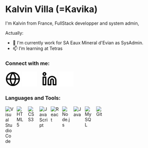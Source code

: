 # Kalvin Villa (=Kavika)
I'm Kalvin from France, FullStack developper and system admin, 

Actually:

- 🔭 I'm currently work for SA Eaux Mineral d'Evian as SysAdmin.
- 📫 I’m learning at Tetras


### Connect with me:

[![img_contact](./ressources/globe-light.svg)](https://github.com/KalvinVilla#gh-light-mode-only)
[![img_contact](./ressources/globe-dark.svg)](https://github.com/KalvinVilla#gh-dark-mode-only)
&nbsp;&nbsp;
[![img_contact](./ressources/linkedin-light.svg)](https://www.linkedin.com/in/kalvin-villa/#gh-light-mode-only)
[![img_contact](./ressources/linkedin-dark.svg)](https://www.linkedin.com/in/kalvin-villa/#gh-dark-mode-only)

### Languages and Tools:

<img align="left" alt="Visual Studio Code" width="26px" src="https://cdn.jsdelivr.net/gh/devicons/devicon/icons/vscode/vscode-original.svg" style="padding-right:10px;" />

<img align="left" alt="HTML5" width="26px" src="https://cdn.jsdelivr.net/gh/devicons/devicon/icons/html5/html5-original.svg" style="padding-right:10px;" />
<img align="left" alt="CSS3" width="26px" src="https://cdn.jsdelivr.net/gh/devicons/devicon/icons/css3/css3-original.svg" style="padding-right:10px;" />
<img align="left" alt="JavaScript" width="26px" src="https://cdn.jsdelivr.net/gh/devicons/devicon/icons/javascript/javascript-original.svg" style="padding-right:10px;" />
<img align="left" alt="React" width="26px" src="https://cdn.jsdelivr.net/gh/devicons/devicon/icons/react/react-original.svg" style="padding-right:10px;" />
<img align="left" alt="Node.js" width="26px" src="https://cdn.jsdelivr.net/gh/devicons/devicon/icons/nodejs/nodejs-original.svg" style="padding-right:10px;" />
<img align="left" alt="Java" width="26px" src="https://cdn.jsdelivr.net/gh/devicons/devicon/icons/java/java-original.svg" style="padding-right:10px;" />
<img align="left" alt="MySQL" width="26px" src="https://cdn.jsdelivr.net/gh/devicons/devicon/icons/mysql/mysql-original.svg" style="padding-right:10px;" />
<img align="left" alt="Git" width="26px" src="https://cdn.jsdelivr.net/gh/devicons/devicon/icons/git/git-original.svg" style="padding-right:10px;" />
